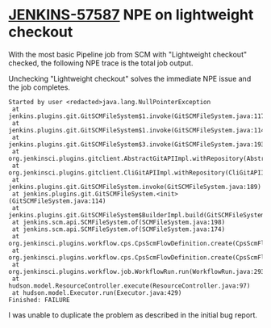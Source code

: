 # [JENKINS-57587](https://issues.jenkins-ci.org/browse/JENKINS-57587) NPE on lightweight checkout

With the most basic Pipeline job from SCM with "Lightweight checkout" checked, the following NPE trace is the total job output.

Unchecking "Lightweight checkout" solves the immediate NPE issue and the job completes.

```
Started by user <redacted>java.lang.NullPointerException
 at jenkins.plugins.git.GitSCMFileSystem$1.invoke(GitSCMFileSystem.java:117)
 at jenkins.plugins.git.GitSCMFileSystem$1.invoke(GitSCMFileSystem.java:114)
 at jenkins.plugins.git.GitSCMFileSystem$3.invoke(GitSCMFileSystem.java:193)
 at org.jenkinsci.plugins.gitclient.AbstractGitAPIImpl.withRepository(AbstractGitAPIImpl.java:29)
 at org.jenkinsci.plugins.gitclient.CliGitAPIImpl.withRepository(CliGitAPIImpl.java:72)
 at jenkins.plugins.git.GitSCMFileSystem.invoke(GitSCMFileSystem.java:189)
 at jenkins.plugins.git.GitSCMFileSystem.<init>(GitSCMFileSystem.java:114)
 at jenkins.plugins.git.GitSCMFileSystem$BuilderImpl.build(GitSCMFileSystem.java:353)
 at jenkins.scm.api.SCMFileSystem.of(SCMFileSystem.java:198)
 at jenkins.scm.api.SCMFileSystem.of(SCMFileSystem.java:174)
 at org.jenkinsci.plugins.workflow.cps.CpsScmFlowDefinition.create(CpsScmFlowDefinition.java:108)
 at org.jenkinsci.plugins.workflow.cps.CpsScmFlowDefinition.create(CpsScmFlowDefinition.java:67)
 at org.jenkinsci.plugins.workflow.job.WorkflowRun.run(WorkflowRun.java:293)
 at hudson.model.ResourceController.execute(ResourceController.java:97)
 at hudson.model.Executor.run(Executor.java:429)
Finished: FAILURE
```

I was unable to duplicate the problem as described in the initial bug report.
